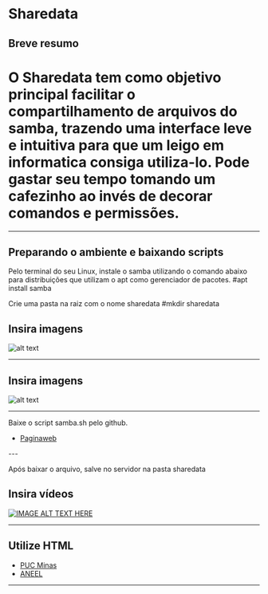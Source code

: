 # Sharedata
## Breve resumo

# O Sharedata tem como objetivo principal facilitar o compartilhamento de arquivos do samba, trazendo uma interface leve e intuitiva para que um leigo em informatica consiga utiliza-lo. Pode gastar seu tempo tomando um cafezinho ao invés de decorar comandos e permissões.
---

## Preparando o ambiente e baixando scripts

Pelo terminal do seu Linux, instale o samba utilizando o comando abaixo para distribuições que utilizam o apt como gerenciador de pacotes.
#apt install samba

Crie uma pasta na raiz com o nome sharedata
#mkdir sharedata

## Insira imagens

![alt text](https://github.com/jcluz86/Paginaweb/tree/master/Imagens/github.jpg "Tela de download do projeto no github")

---
## Insira imagens

![alt text](https://github.com/jcluz86/Paginaweb/tree/master/Imagens/github.jpg "Imagem do carro JAC iEV40 adesivado com as marcas do projeto")

---

Baixe o script samba.sh pelo github.
<ul>
  <li><a href="https://github.com/jcluz86/Paginaweb">Paginaweb</a></li>
</ul>
---




Após baixar o arquivo, salve no servidor na pasta sharedata


## Insira vídeos

[![IMAGE ALT TEXT HERE](http://img.youtube.com/vi/79ehBlsvnXg/0.jpg)](http://www.youtube.com/watch?v=79ehBlsvnXg)

---

## Utilize HTML
<ul>
  <li><a href="https://www.pucpcaldas.br">PUC Minas</a></li>
  <li><a href="https://www.aneel.gov.br">ANEEL</a></li>
</ul>

---
